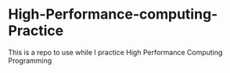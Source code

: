 # High-Performance-computing-Practice
This is a repo to use while I practice High Performance Computing Programming
